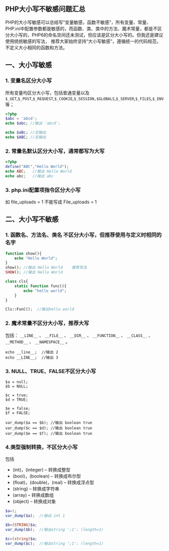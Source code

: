 ## PHP大小写不敏感问题汇总


PHP的大小写敏感可以总结写“变量敏感，函数不敏感”，所有变量、常量、PHP.ini中配置参数都是敏感的，而函数、类、类中的方法、魔术常量，都是不区分大小写的，PHP6的命名空间还未测试，但应该是区分大小写的。但我还是建议使用统统敏感的写法， 推荐大家始终坚持“大小写敏感”，遵循统一的代码规范，不定义大小相同的函数和方法。

## 一、大小写敏感

### 1. 变量名区分大小写

所有变量均区分大小写，包括普通变量以及`$_GET`,`$_POST`,`$_REQUEST`,`$_COOKIE`,`$_SESSION,$GLOBALS`,`$_SERVER`,`$_FILES`,`$_ENV`等；
```php
<?php
$abc = 'abcd';
echo $abc; //输出 'abcd';

echo $aBc; //无输出
echo $ABC; //无输出
```

### 2. 常量名默认区分大小写，通常都写为大写
```php
<?php
define("ABC","Hello World");
echo ABC;   //输出 Hello World
echo abc;   //输出 abc
```

### 3. php.ini配置项指令区分大小写

如 file_uploads = 1 不能写成 File_uploads = 1

## 二、大小写不敏感

### 1. 函数名、方法名、类名 不区分大小写，但推荐使用与定义时相同的名字
```php
function show(){
    echo "Hello World";
}
show(); //输出 Hello World    推荐写法
SHOW(); //输出 Hello World
```
```php
class cls{
    static function func(){
        echo "hello world";
    }
}

Cls::FunC();  //输出hello world
```

### 2. 魔术常量不区分大小写，推荐大写

包括： `__LINE__` 、 `__FILE__` 、 `__DIR__` 、 `__FUNCTION__` 、 `__CLASS__` 、 `__METHOD__` 、 `__NAMESPACE__` 。

    echo __line__;  //输出 2
    echo __LINE__;  //输出 3
    

### 3. NULL、TRUE、FALSE不区分大小写

    $a = null;
    $b = NULL;
    
    $c = true;
    $d = TRUE;
    
    $e = false;
    $f = FALSE;
    
    var_dump($a == $b); //输出 boolean true
    var_dump($c == $d); //输出 boolean true
    var_dump($e == $f); //输出 boolean true
    

### 4.类型强制转换，不区分大小写

包括

* (int)，(integer) – 转换成整型
* (bool)，(boolean) – 转换成布尔型
* (float)，(double)，(real) – 转换成浮点型
* (string) – 转换成字符串
* (array) – 转换成数组
* (object) – 转换成对象
```php
$a=1;
var_dump($a);  //输出 int 1

$b=(STRING)$a;
var_dump($b);  //输出string ';1'; (length=1)

$c=(string)$a;
var_dump($c);  //输出string ';1'; (length=1)
```
